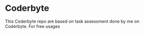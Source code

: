 # Coderbyte
This Coderbyte repo are based on task assessment done by me on Coderbyte. For free usages
